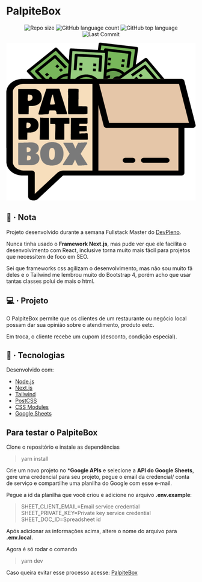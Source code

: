 # PalpiteBox

<p align="center">
  <img alt="Repo size" src="https://img.shields.io/github/repo-size/dan-liberato/palpitebox.svg" />
  <img alt="GitHub language count" src="https://img.shields.io/github/languages/count/dan-liberato/palpitebox.svg">
  <img alt="GitHub top language" src="https://img.shields.io/github/languages/top/dan-liberato/palpitebox.svg">
  <img src="https://img.shields.io/github/last-commit/dan-liberato/palpitebox" alt="Last Commit"/>
</p>

![Screenshot](PalpiteBox.png)

## :bookmark_tabs: &middot; Nota

Projeto desenvolvido durante a semana Fullstack Master do
[DevPleno](https://devpleno.com/).

Nunca tinha usado o **Framework Next.js**, mas pude ver que ele facilita o desenvolvimento
com React, inclusive torna muito mais fácil para projetos que necessitem de foco em SEO.

Sei que frameworks css agilizam o desenvolvimento, mas não sou muito fã deles e o Tailwind
me lembrou muito do Bootstrap 4, porém acho que usar tantas classes polui de mais o html.

## :computer: &middot; Projeto

O PalpiteBox permite que os clientes de um restaurante ou negócio local possam
dar sua opinião sobre o atendimento, produto eetc.

Em troca, o cliente recebe um cupom (desconto, condição especial).

## :rocket: &middot; Tecnologias

Desenvolvido com:

- [Node.js](https://nodejs.org/en/)
- [Next.js](https://nextjs.org/)
- [Tailwind](http://tailwindcss.com/)
- [PostCSS](https://postcss.org/)
- [CSS Modules](https://github.com/css-modules/css-modules)
- [Google Sheets](https://www.google.com/sheets/about/)

## Para testar o PalpiteBox

Clone o repositório e instale as dependências
>yarn install

Crie um novo projeto no ***Google APIs** e selecione
a **API do Google Sheets**, gere uma credencial
para seu projeto, pegue o email da credencial/
conta de serviço e compartilhe uma planilha do
Google com esse e-mail.

Pegue a id da planilha que você criou e
adicione no arquivo **.env.example**:

>SHEET_CLIENT_EMAIL=Email service credential
>SHEET_PRIVATE_KEY=Private key service credential
>SHEET_DOC_ID=Spreadsheet id

Após adicionar as informações acima, altere o
nome do arquivo para **.env.local**.

Agora é só rodar o comando
> yarn dev

Caso queira evitar esse processo acesse:
[PalpiteBox](https://palpitebox-delta.vercel.app/)
